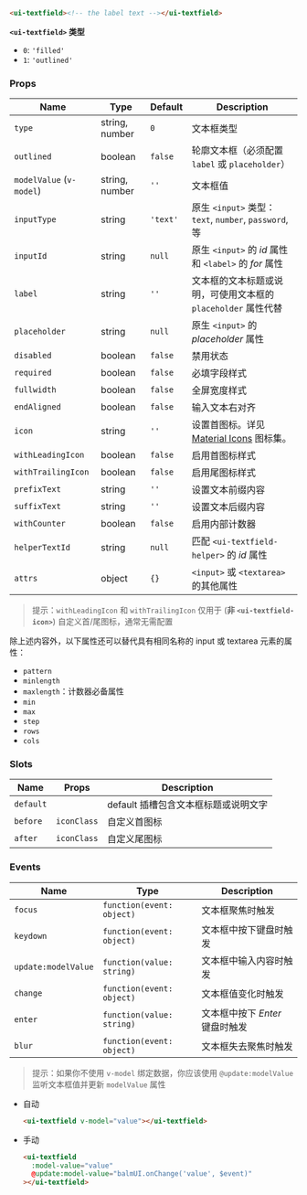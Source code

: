 ```html
<ui-textfield><!-- the label text --></ui-textfield>
```

**`<ui-textfield>` 类型**

- `0`: `'filled'`
- `1`: `'outlined'`

### Props

| Name                     | Type           | Default  | Description                                                   |
| ------------------------ | -------------- | -------- | ------------------------------------------------------------- |
| `type`                   | string, number | `0`      | 文本框类型                                                    |
| `outlined`               | boolean        | `false`  | 轮廓文本框（必须配置 `label` 或 `placeholder`）               |
| `modelValue` (`v-model`) | string, number | `''`     | 文本框值                                                      |
| `inputType`              | string         | `'text'` | 原生 `<input>` 类型：`text`, `number`, `password`, 等         |
| `inputId`                | string         | `null`   | 原生 `<input>` 的 _id_ 属性和 `<label>` 的 _for_ 属性         |
| `label`                  | string         | `''`     | 文本框的文本标题或说明，可使用文本框的 `placeholder` 属性代替 |
| `placeholder`            | string         | `null`   | 原生 `<input>` 的 _placeholder_ 属性                          |
| `disabled`               | boolean        | `false`  | 禁用状态                                                      |
| `required`               | boolean        | `false`  | 必填字段样式                                                  |
| `fullwidth`              | boolean        | `false`  | 全屏宽度样式                                                  |
| `endAligned`             | boolean        | `false`  | 输入文本右对齐                                                |
| `icon`                   | string         | `''`     | 设置首图标。详见 [Material Icons](/icons) 图标集。            |
| `withLeadingIcon`        | boolean        | `false`  | 启用首图标样式                                                |
| `withTrailingIcon`       | boolean        | `false`  | 启用尾图标样式                                                |
| `prefixText`             | string         | `''`     | 设置文本前缀内容                                              |
| `suffixText`             | string         | `''`     | 设置文本后缀内容                                              |
| `withCounter`            | boolean        | `false`  | 启用内部计数器                                                |
| `helperTextId`           | string         | `null`   | 匹配 `<ui-textfield-helper>` 的 _id_ 属性                     |
| `attrs`                  | object         | `{}`     | `<input>` 或 `<textarea>` 的其他属性                          |

> 提示：`withLeadingIcon` 和 `withTrailingIcon` 仅用于 (**非 `<ui-textfield-icon>`**) 自定义首/尾图标，通常无需配置

除上述内容外，以下属性还可以替代具有相同名称的 input 或 textarea 元素的属性：

- `pattern`
- `minlength`
- `maxlength`：计数器必备属性
- `min`
- `max`
- `step`
- `rows`
- `cols`

### Slots

| Name      | Props       | Description                          |
| --------- | ----------- | ------------------------------------ |
| `default` |             | default 插槽包含文本框标题或说明文字 |
| `before`  | `iconClass` | 自定义首图标                         |
| `after`   | `iconClass` | 自定义尾图标                         |

### Events

| Name                | Type                      | Description                     |
| ------------------- | ------------------------- | ------------------------------- |
| `focus`             | `function(event: object)` | 文本框聚焦时触发                |
| `keydown`           | `function(event: object)` | 文本框中按下键盘时触发          |
| `update:modelValue` | `function(value: string)` | 文本框中输入内容时触发          |
| `change`            | `function(event: object)` | 文本框值变化时触发              |
| `enter`             | `function(value: string)` | 文本框中按下 _Enter_ 键盘时触发 |
| `blur`              | `function(event: object)` | 文本框失去聚焦时触发            |

> 提示：如果你不使用 `v-model` 绑定数据，你应该使用 `@update:modelValue` 监听文本框值并更新 `modelValue` 属性

- 自动

  ```html
  <ui-textfield v-model="value"></ui-textfield>
  ```

- 手动

  ```html
  <ui-textfield
    :model-value="value"
    @update:model-value="balmUI.onChange('value', $event)"
  ></ui-textfield>
  ```
